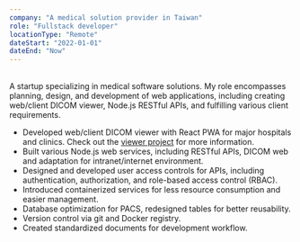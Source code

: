 ```yaml
---
company: "A medical solution provider in Taiwan"
role: "Fullstack developer"
locationType: "Remote"
dateStart: "2022-01-01"
dateEnd: "Now"
---
```


<br/>
A startup specializing in medical software solutions. My role encompasses planning, design, and development of web applications, including creating web/client DICOM viewer, Node.js RESTful APIs, and fulfilling various client requirements.

- Developed web/client DICOM viewer with React PWA for major hospitals and clinics. Check out the [viewer project](/projects/react-dicom-viewer) for more information.
- Built various Node.js web services, including RESTful APIs, DICOM web and adaptation for intranet/internet environment.
- Designed and developed user access controls for APIs, including authentication, authorization, and role-based access control (RBAC).
- Introduced containerized services for less resource consumption and easier management.
- Database optimization for PACS, redesigned tables for better reusability.
- Version control via git and Docker registry.
- Created standardized documents for development workflow.
